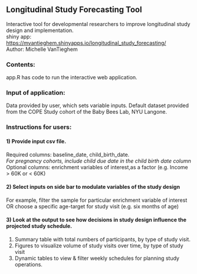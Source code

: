 ## Longitudinal Study Forecasting Tool 

Interactive tool for developmental researchers to improve longitudinal study design and implementation. \
shiny app: https://mvantieghem.shinyapps.io/longitudinal_study_forecasting/ \
Author: Michelle VanTieghem

### Contents: 
app.R has code to run the interactive web application. 

### Input of application:
Data provided by user, which sets variable inputs.
Default dataset provided from the COPE Study cohort of the Baby Bees Lab, NYU Langone.

### Instructions for users: 
#### 1) Provide input csv file. 
Required columns: baseline_date, child_birth_date. \
*For pregnancy cohorts, include child due date in the child birth date column* \
Optional columns: enrichment variables of interest,as a factor (e.g. Income > 60K or < 60K)
#### 2) Select inputs on side bar to modulate variables of the study design
For example, filter the sample for particular enrichment variable of interest \
OR choose a specific age-target for study visit (e.g. six months of age)
#### 3) Look at the output to see how decisions in study design influence the projected study schedule.
1) Summary table with total numbers of participants, by type of study visit. 
2) Figures to visualize volume of study visits over time, by type of study visit 
3) Dynamic tables to view & filter weekly schedules for planning study operations.
